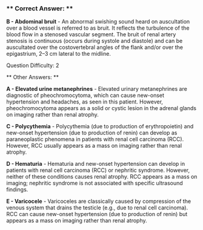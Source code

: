 ### ** Correct Answer: **

**B - Abdominal bruit** - An abnormal swishing sound heard on auscultation over a blood vessel is referred to as bruit. It reflects the turbulence of the blood flow in a stenosed vascular segment. The bruit of renal artery stenosis is continuous (occurs during systole and diastole) and can be auscultated over the costovertebral angles of the flank and/or over the epigastrium, 2–3 cm lateral to the midline.

Question Difficulty: 2

** Other Answers: **

**A - Elevated urine metanephrines** - Elevated urinary metanephrines are diagnostic of pheochromocytoma, which can cause new-onset hypertension and headaches, as seen in this patient. However, pheochromocytoma appears as a solid or cystic lesion in the adrenal glands on imaging rather than renal atrophy.

**C - Polycythemia** - Polycythemia (due to production of erythropoietin) and new-onset hypertension (due to production of renin) can develop as paraneoplastic phenomena in patients with renal cell carcinoma (RCC). However, RCC usually appears as a mass on imaging rather than renal atrophy.

**D - Hematuria** - Hematuria and new-onset hypertension can develop in patients with renal cell carcinoma (RCC) or nephritic syndrome. However, neither of these conditions causes renal atrophy. RCC appears as a mass on imaging; nephritic syndrome is not associated with specific ultrasound findings.

**E - Varicocele** - Varicoceles are classically caused by compression of the venous system that drains the testicle (e.g., due to renal cell carcinoma). RCC can cause new-onset hypertension (due to production of renin) but appears as a mass on imaging rather than renal atrophy.

